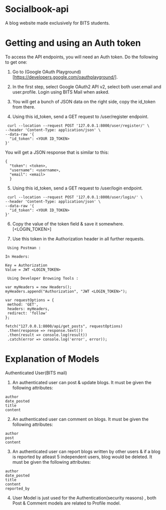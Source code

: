 # Socialbook-api
A blog website made exclusively for BITS students.

# Getting and using an Auth token

To access the API endpoints, you will need an Auth token. Do the following to get one:

1) Go to (Google OAuth Playground)[https://developers.google.com/oauthplayground/].

2) In the first step, select Google OAuth2 API v2, select both user.email and user.profile. Login using BITS Mail when asked.

3) You will get a bunch of JSON data on the right side, copy the id_token from there.

4) Using this id_token, send a GET request to /user/register endpoint.

```
 curl --location --request POST '127.0.0.1:8000/user/register/' \
--header 'Content-Type: application/json' \
--data-raw '{
  "id_token": <YOUR ID_TOKEN>
}' 
```
  
You will get a JSON response that is similar to this:
```
{
  "token": <token>,
  "username": <username>,
  "email": <email>
  } 
```   
5) Using this id_token, send a GET request to /user/login endpoint.

```
 curl --location --request POST '127.0.0.1:8000/user/login/' \
--header 'Content-Type: application/json' \
--data-raw '{
  "id_token": <YOUR ID_TOKEN>
}' 
```
  
6) Copy the value of the token field & save it somewhere.[<LOGIN_TOKEN>]

7) Use this token in the Authorization header in all further requests.

``` Using Postman :```

```
In Headers:

Key = Authorization
Value = JWT <LOGIN_TOKEN>

```

``` Using Developer Browsing Tools :```

```
var myHeaders = new Headers();
myHeaders.append("Authorization", "JWT <LOGIN_TOKEN>");

var requestOptions = {
 method: 'GET',
 headers: myHeaders,
 redirect: 'follow'
};

fetch("127.0.0.1:8000/api/get_posts", requestOptions)
 .then(response => response.text())
 .then(result => console.log(result))
 .catch(error => console.log('error', error)); 
 ```
# Explanation of Models

Authenticated User(BITS mail)

1. An authenticated user can post & update blogs. It must be given the following attributes:
```
author
date_posted
title
content
```
2. An authenticated user can comment on blogs. It must be given the following attributes:
```
author
post
content
```
3. An authenticated user can report blogs written by other users & if a blog is reported by atleast 5 independent users, blog would be deleted. It must be given the following attributes:
```
author
date_posted
title
content
reported_by
```
4. User Model is just used for the Authentication(security reasons) , both Post & Comment models are related to Profile model.
